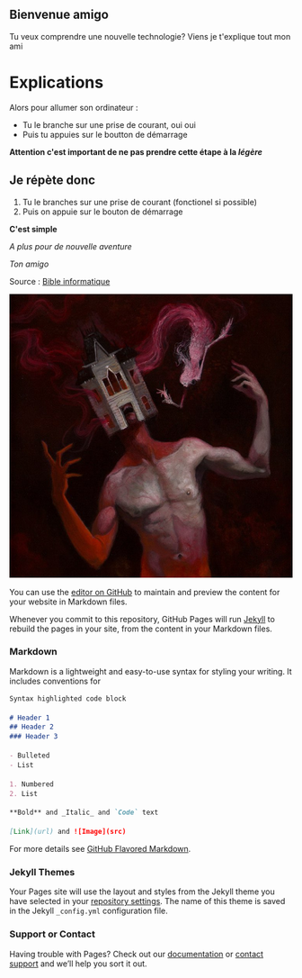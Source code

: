 ## Bienvenue amigo

Tu veux comprendre une nouvelle technologie? 
Viens je t'explique tout mon ami 

# Explications

Alors pour allumer son ordinateur : 
- Tu le branche sur une prise de courant, oui oui
- Puis tu appuies sur le boutton de démarrage 

**Attention c'est important de ne pas prendre cette étape à la _légère_**

## Je répète donc 

1. Tu le branches sur une prise de courant (fonctionel si possible)
2. Puis on appuie sur le bouton de démarrage 

**C'est simple**

_A plus pour de nouvelle aventure_

_Ton amigo_

Source : [Bible informatique](https://lisaxwest.github.io/projet-a.o.r.i./)

![logodusite](images/30857364358_48fcf1c878_o.jpg)

You can use the [editor on GitHub](https://github.com/Lisaxwest/projet-a.o.r.i./edit/master/index.md) to maintain and preview the content for your website in Markdown files.

Whenever you commit to this repository, GitHub Pages will run [Jekyll](https://jekyllrb.com/) to rebuild the pages in your site, from the content in your Markdown files.

### Markdown

Markdown is a lightweight and easy-to-use syntax for styling your writing. It includes conventions for

```markdown
Syntax highlighted code block

# Header 1
## Header 2
### Header 3

- Bulleted
- List

1. Numbered
2. List

**Bold** and _Italic_ and `Code` text

[Link](url) and ![Image](src)
```

For more details see [GitHub Flavored Markdown](https://guides.github.com/features/mastering-markdown/).

### Jekyll Themes

Your Pages site will use the layout and styles from the Jekyll theme you have selected in your [repository settings](https://github.com/Lisaxwest/projet-a.o.r.i./settings). The name of this theme is saved in the Jekyll `_config.yml` configuration file.

### Support or Contact

Having trouble with Pages? Check out our [documentation](https://help.github.com/categories/github-pages-basics/) or [contact support](https://github.com/contact) and we’ll help you sort it out.
